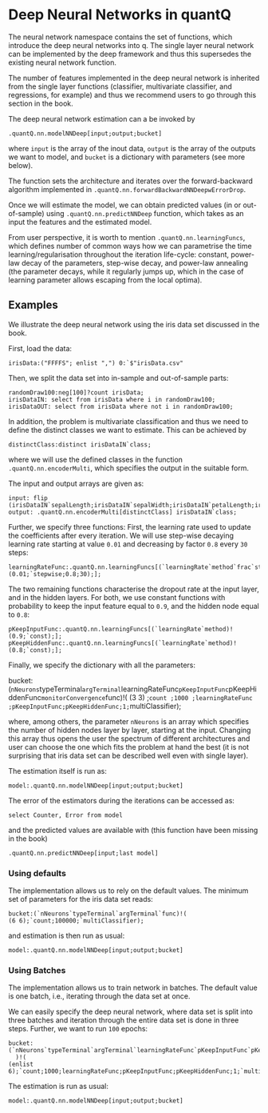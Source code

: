 # Deep Neural Networks in quantQ

The neural network namespace contains the set of functions, which introduce the deep neural networks into q. The single layer neural network can be implemented by the deep framework and thus this supersedes the existing neural network function.

The number of features implemented in the deep neural network is inherited from the single layer functions (classifier, multivariate classifier, and regressions, for example) and thus we recommend users to go through this section in the book.

The deep neural network estimation can
a be invoked by

```
.quantQ.nn.modelNNDeep[input;output;bucket]
```
where ```input``` is the array of the inout data, ```output``` is the array of the outputs we want to model, and ```bucket``` is a dictionary with parameters (see more below).

The function sets the architecture and iterates over the forward-backward algorithm implemented in ```.quantQ.nn.forwardBackwardNNDeepwErrorDrop```.

Once we will estimate the model, we can obtain predicted values (in or out-of-sample) using ```.quantQ.nn.predictNNDeep``` function, which takes as an input the features and the estimated model.

From user perspective, it is worth to mention ```.quantQ.nn.learningFuncs```, which defines number of common ways how we can parametrise the time learning/regularisation throughout the iteration life-cycle: constant, power-law decay of the parameters, step-wise decay, and power-law annealing (the parameter decays, while it regularly jumps up, which in the case of learning parameter allows escaping from the local optima).

## Examples

We illustrate the deep neural network using the iris data set discussed in the book.

First, load the data:

```
irisData:("FFFFS"; enlist ",") 0:`$"irisData.csv"
```

Then, we split the data set into in-sample and out-of-sample parts:

```
randomDraw100:neg[100]?count irisData;
irisDataIN: select from irisData where i in randomDraw100;
irisDataOUT: select from irisData where not i in randomDraw100;
```

In addition, the problem is multivariate classification and thus we need to define the distinct classes we want to estimate. This can be achieved by

```
distinctClass:distinct irisDataIN`class;
```
where we will use the defined classes in the function ```.quantQ.nn.encoderMulti```, which specifies the output in the suitable form.

The input and output arrays are given as:

```
input: flip (irisDataIN`sepalLength;irisDataIN`sepalWidth;irisDataIN`petalLength;irisDataIN`petalWidth);
output: .quantQ.nn.encoderMulti[distinctClass] irisDataIN`class;
```

Further, we specify three functions: First, the learning rate used to update the coefficients after every iteration. We will use step-wise decaying learning rate starting at value ```0.01``` and decreasing by factor ```0.8``` every ```30``` steps:

```
learningRateFunc:.quantQ.nn.learningFuncs[(`learningRate`method`frac`step)!(0.01;`stepwise;0.8;30);];
```

The two remaining functions characterise the dropout rate at the input layer, and in the hidden layers. For both, we use constant functions with probability to keep the input feature equal to ```0.9```, and the hidden node equal to ```0.8```:

```
pKeepInputFunc:.quantQ.nn.learningFuncs[(`learningRate`method)!(0.9;`const);];
pKeepHiddenFunc:.quantQ.nn.learningFuncs[(`learningRate`method)!(0.8;`const);];
```

Finally, we specify the dictionary with all the parameters:

bucket:(`nNeurons`typeTerminal`argTerminal`learningRateFunc`pKeepInputFunc`pKeepHiddenFunc`monitorConvergence`func)!(
(3 3) ;`count ;1000 ;learningRateFunc ;pKeepInputFunc;pKeepHiddenFunc;1;`multiClassifier);

where, among others, the parameter ```nNeurons``` is an array which specifies the number of hidden nodes layer by layer, starting at the input. Changing this array thus opens the user the spectrum of different architectures and user can choose the one which fits the problem at hand the best (it is not surprising that iris data set can be described well even with single layer).

The estimation itself is run as:

```
model:.quantQ.nn.modelNNDeep[input;output;bucket]
```
The error of the estimators during the iterations can be accessed as:

```
select Counter, Error from model
```

and the predicted values are available with (this function have been missing in the book)

```
.quantQ.nn.predictNNDeep[input;last model]
```

### Using defaults

The implementation allows us to rely on the default values. The minimum set of parameters for the iris data set reads:

```
bucket:(`nNeurons`typeTerminal`argTerminal`func)!(
(6 6);`count;100000;`multiClassifier);
```

and estimation is then run as usual:

```
model:.quantQ.nn.modelNNDeep[input;output;bucket]
```

### Using Batches

The implementation allows us to train network in batches. The default value is one batch, i.e., iterating through the data set at once.

We can easily specify the deep neural network, where data set is split into three batches and iteration through the entire data set is done in three steps. Further, we want to run ```100``` epochs:

```
bucket:(`nNeurons`typeTerminal`argTerminal`learningRateFunc`pKeepInputFunc`pKeepHiddenFunc`monitorConvergence`func`nEpochs`nBatches
  )!(
(enlist 6);`count;1000;learningRateFunc;pKeepInputFunc;pKeepHiddenFunc;1;`multiClassifier;100;3);
```

The estimation is run as usual:

```
model:.quantQ.nn.modelNNDeep[input;output;bucket]
```
